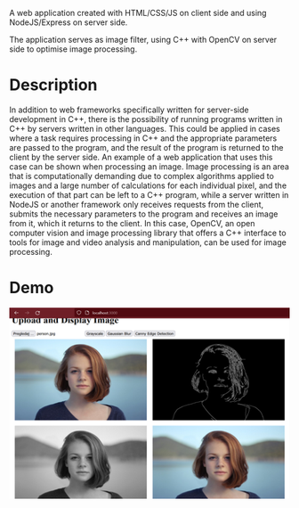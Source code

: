 A web application created with HTML/CSS/JS on client side and using NodeJS/Express on server side.

The application serves as image filter, using C++ with OpenCV on server side to optimise image processing.

# Description

In addition to web frameworks specifically written for server-side development in C++, there is the possibility of running programs written in C++ by servers written in other languages. This could be applied in cases where a task requires processing in C++ and the appropriate parameters are passed to the program, and the result of the program is returned to the client by the server side. An example of a web application that uses this case can be shown when processing an image. Image processing is an area that is computationally demanding due to complex algorithms applied to images and a large number of calculations for each individual pixel, and the execution of that part can be left to a C++ program, while a server written in NodeJS or another framework only receives requests from the client, submits the necessary parameters to the program and receives an image from it, which it returns to the client. In this case, OpenCV, an open computer vision and image processing library that offers a C++ interface to tools for image and video analysis and manipulation, can be used for image processing.

# Demo

![web app demo](./demo.png)

